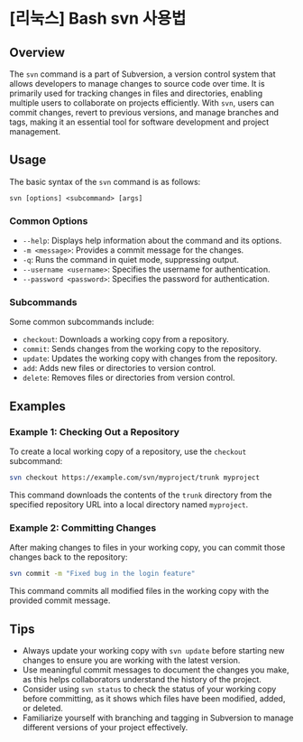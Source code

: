 # [리눅스] Bash svn 사용법

## Overview
The `svn` command is a part of Subversion, a version control system that allows developers to manage changes to source code over time. It is primarily used for tracking changes in files and directories, enabling multiple users to collaborate on projects efficiently. With `svn`, users can commit changes, revert to previous versions, and manage branches and tags, making it an essential tool for software development and project management.

## Usage
The basic syntax of the `svn` command is as follows:

```
svn [options] <subcommand> [args]
```

### Common Options
- `--help`: Displays help information about the command and its options.
- `-m <message>`: Provides a commit message for the changes.
- `-q`: Runs the command in quiet mode, suppressing output.
- `--username <username>`: Specifies the username for authentication.
- `--password <password>`: Specifies the password for authentication.

### Subcommands
Some common subcommands include:
- `checkout`: Downloads a working copy from a repository.
- `commit`: Sends changes from the working copy to the repository.
- `update`: Updates the working copy with changes from the repository.
- `add`: Adds new files or directories to version control.
- `delete`: Removes files or directories from version control.

## Examples

### Example 1: Checking Out a Repository
To create a local working copy of a repository, use the `checkout` subcommand:

```bash
svn checkout https://example.com/svn/myproject/trunk myproject
```

This command downloads the contents of the `trunk` directory from the specified repository URL into a local directory named `myproject`.

### Example 2: Committing Changes
After making changes to files in your working copy, you can commit those changes back to the repository:

```bash
svn commit -m "Fixed bug in the login feature"
```

This command commits all modified files in the working copy with the provided commit message.

## Tips
- Always update your working copy with `svn update` before starting new changes to ensure you are working with the latest version.
- Use meaningful commit messages to document the changes you make, as this helps collaborators understand the history of the project.
- Consider using `svn status` to check the status of your working copy before committing, as it shows which files have been modified, added, or deleted.
- Familiarize yourself with branching and tagging in Subversion to manage different versions of your project effectively.